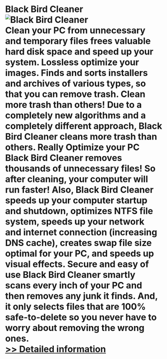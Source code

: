 # Black Bird Cleaner<br />![Black Bird Cleaner](https://mycommerce.akamaized.net/api/pimages/P300771131/BIG/300771131.PNG)<br />Clean your PC from unnecessary and temporary files frees valuable hard disk space and speed up your system. Lossless optimize your images. Finds and sorts installers and archives of various types, so that you can remove trash. Clean more trash than others! Due to a completely new algorithms and a completely different approach, Black Bird Cleaner cleans more trash than others. Really Optimize your PC Black Bird Cleaner removes thousands of unnecessary files! So after cleaning, your computer will run faster! Also, Black Bird Cleaner speeds up your computer startup and shutdown, optimizes NTFS file system, speeds up your network and internet connection (increasing DNS cache), creates swap file size optimal for your PC, and speeds up visual effects. Secure and easy of use Black Bird Cleaner smartly scans every inch of your PC and then removes any junk it finds. And, it only selects files that are 100% safe-to-delete so you never have to worry about removing the wrong ones.<br />[>> Detailed information](https://secure.shareit.com/shareit/product.html?productid=300771131&affiliateid=200057808)